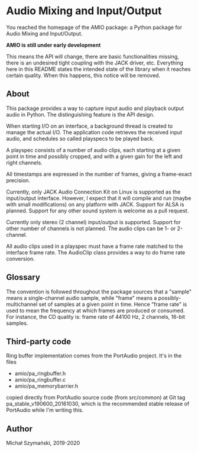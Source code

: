 # Audio Mixing and Input/Output

You reached the homepage of the AMIO package: a Python package for
Audio Mixing and Input/Output.

**AMIO is still under early development**

This means the API will change, there are basic functionalities missing,
there is an undesired tight coupling with the JACK driver, etc. Everything
here in this README states the intended state of the library when it
reaches certain quality. When this happens, this notice will be removed.

## About

This package provides a way to capture input audio and playback output audio
in Python. The distinguishing feature is the API design.

When starting I/O on an interface, a background thread is created to manage
the actual I/O. The application code retrieves the received input audio,
and schedules so called playspecs to be played back.

A playspec consists of a number of audio clips, each starting at a given
point in time and possibly cropped, and with a given gain for the left
and right channels.

All timestamps are expressed in the number of frames, giving a frame-exact
precision.

Currently, only JACK Audio Connection Kit on Linux is supported as
the input/output interface. However, I expect that it will compile and run
(maybe with small modifications) on any platform with JACK. Support for ALSA
is planned. Support for any other sound system is welcome as a pull request.

Currently only stereo (2 channel) input/output is supported. Support for
other number of channels is not planned. The audio clips can be 1-
or 2-channel.

All audio clips used in a playspec must have a frame rate matched to
the interface frame rate. The AudioClip class provides a way to do frame
rate conversion.

## Glossary

The convention is followed throughout the package sources that a "sample" means
a single-channel audio sample, while "frame" means a possibly-multichannel
set of samples at a given point in time. Hence "frame rate" is used to mean
the frequency at which frames are produced or consumed. For instance, the CD
quality is: frame rate of 44100 Hz, 2 channels, 16-bit samples.

## Third-party code

Ring buffer implementation comes from the PortAudio project. It's in the files

 * amio/pa_ringbuffer.h
 * amio/pa_ringbuffer.c
 * amio/pa_memorybarrier.h

copied directly from PortAudio source code (from src/common)
at Git tag pa_stable_v190600_20161030, which is the recommended stable release
of PortAudio while I'm writing this.

## Author

Michał Szymański, 2019-2020
